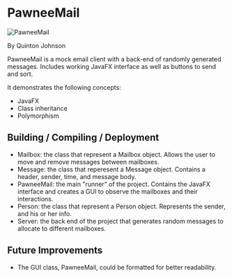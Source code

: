 PawneeMail
===================

![PawneeMail](http://i.imgur.com/wOQbUsx.png)

By Quinton Johnson

PawneeMail is a mock email client with a back-end of randomly generated messages. Includes working JavaFX interface as well as buttons to send and sort.

It demonstrates the following concepts:
  - JavaFX
  - Class inheritance
  - Polymorphism

Building / Compiling / Deployment
-----------------------------

- Mailbox: the class that represent a Mailbox object. Allows the user to move and remove messages between mailboxes.
- Message: the class that reperesent a Message object. Contains a header, sender, time, and message body.
- PawneeMail: the main "runner" of the project. Contains the JavaFX interface and creates a GUI to observe the mailboxes and their interactions.
- Person: the class that represent a Person object. Represents the sender, and his or her info.
- Server: the back end of the project that generates random messages to allocate to different mailboxes.

Future Improvements
-----------------------------

- The GUI class, PawneeMail, could be formatted for better readability. 
